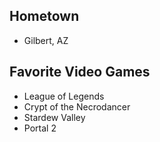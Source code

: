 ## Hometown
- Gilbert, AZ

## Favorite Video Games
- League of Legends
- Crypt of the Necrodancer
- Stardew Valley
- Portal 2